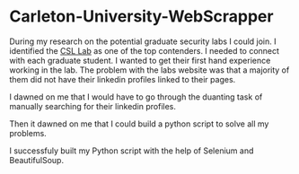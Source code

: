 # Carleton-University-WebScrapper


During my research on the potential graduate security labs I could join. I identified the <a href="https://security.scs.carleton.ca/people.html">CSL Lab</a> as one of the top contenders. 
I needed to connect with each graduate student. I wanted to get their first hand experience working in the lab.
The problem with the labs website was that a majority of them did not have their linkedin profiles linked to their pages. 

I dawned on me that I would have to go through the duanting task of manually searching for their linkedin profiles. 

Then it dawned on me that I could build a python script to solve all my problems. 

I successfuly built my Python script with the help of Selenium and BeautifulSoup. 
